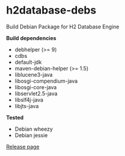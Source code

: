 # h2database-debs
Build Debian Package for H2 Database Engine

**Build dependencies**

- debhelper (>= 9)
- cdbs
- default-jdk
- maven-debian-helper (>= 1.5)
- liblucene3-java
- libosgi-compendium-java
- libosgi-core-java
- libservlet2.5-java
- libslf4j-java
- libjts-java

**Tested**

- Debian wheezy
- Debian jessie

[Release page](https://github.com/yadickson/h2database-debs/releases)

